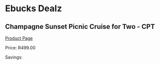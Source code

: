 
# Ebucks Dealz
## Champagne Sunset Picnic Cruise for Two - CPT
[Product Page](https://www.ebucks.com/web/shop/productSelected.do?prodId=356732562&catId=322194367)

Price: R499.00

Savings: 


	